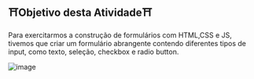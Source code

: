 ##  ⛩️Objetivo desta Atividade⛩️
Para exercitarmos a construção de formulários com HTML,CSS e JS, tivemos que criar um formulário abrangente contendo diferentes tipos de input, como texto, seleção, checkbox e radio button.

![image](https://github.com/dieg0w/formulario_up/assets/146300352/db7989cb-b236-4ab4-80d0-fb5a94a7f89d)
